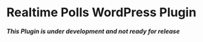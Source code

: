 Realtime Polls WordPress Plugin
=================

***This Plugin is under development and not ready for release***
